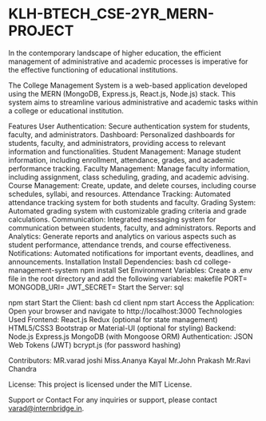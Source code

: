 # KLH-BTECH_CSE-2YR_MERN-PROJECT
In the contemporary landscape of higher education, the efficient management of administrative and  academic processes is imperative for the effective functioning of educational institutions. 

The College Management System is a web-based application developed using the MERN (MongoDB, Express.js, React.js, Node.js) stack. This system aims to streamline various administrative and academic tasks within a college or educational institution.

Features
User Authentication: Secure authentication system for students, faculty, and administrators.
Dashboard: Personalized dashboards for students, faculty, and administrators, providing access to relevant information and functionalities.
Student Management: Manage student information, including enrollment, attendance, grades, and academic performance tracking.
Faculty Management: Manage faculty information, including assignment, class scheduling, grading, and academic advising.
Course Management: Create, update, and delete courses, including course schedules, syllabi, and resources.
Attendance Tracking: Automated attendance tracking system for both students and faculty.
Grading System: Automated grading system with customizable grading criteria and grade calculations.
Communication: Integrated messaging system for communication between students, faculty, and administrators.
Reports and Analytics: Generate reports and analytics on various aspects such as student performance, attendance trends, and course effectiveness.
Notifications: Automated notifications for important events, deadlines, and announcements.
Installation
Install Dependencies:
bash
cd college-management-system
npm install
Set Environment Variables:
Create a .env file in the root directory and add the following variables:
makefile
PORT=<port-number>
MONGODB_URI=<mongodb-connection-url>
JWT_SECRET=<jwt-secret-key>
Start the Server:
sql

npm start
Start the Client:
bash
cd client
npm start
Access the Application:
Open your browser and navigate to http://localhost:3000
Technologies Used
Frontend:
React.js
Redux (optional for state management)
HTML5/CSS3
Bootstrap or Material-UI (optional for styling)
Backend:
Node.js
Express.js
MongoDB (with Mongoose ORM)
Authentication:
JSON Web Tokens (JWT)
bcrypt.js (for password hashing)

Contributors:
MR.varad joshi
Miss.Ananya Kayal
Mr.John Prakash
Mr.Ravi Chandra

License:
This project is licensed under the MIT License.

Support or Contact
For any inquiries or support, please contact varad@internbridge.in.
